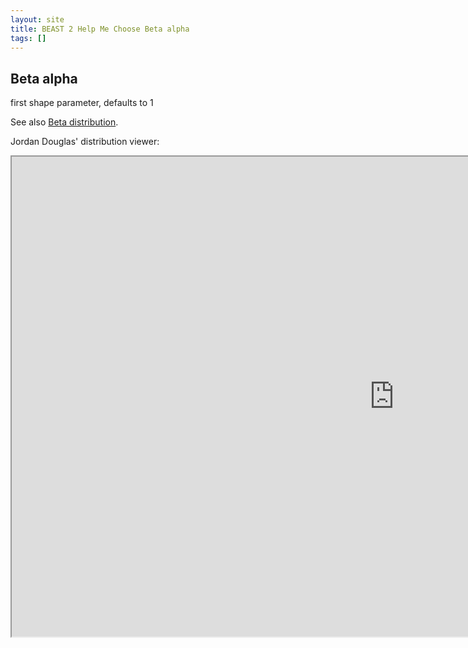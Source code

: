 ```yaml
---
layout: site
title: BEAST 2 Help Me Choose Beta alpha
tags: []
---
```


## Beta alpha

first shape parameter, defaults to 1

See also [Beta distribution](https://en.wikipedia.org/wiki/Beta_distribution).


Jordan Douglas' distribution viewer: 
<iframe width='1224' height='768' src='https://jordandouglas.github.io/distributions/' title='Distribution Viewer'></iframe>
